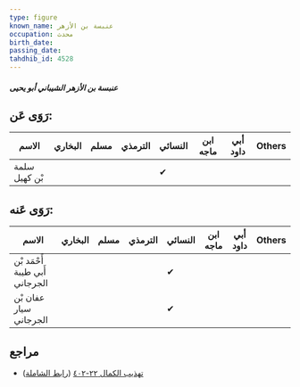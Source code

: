 ```yaml
---
type: figure
known_name: عنبسة بن الأزهر
occupation: محدث
birth_date:
passing_date:
tahdhib_id: 4528
---
```

##### عنبسة بن الأزهر الشيباني أبو يحيى

## رَوَى عَن:
| الاسم         | البخاري | مسلم | الترمذي | النسائي | ابن ماجه | أبي داود | Others |
| ------------- | ------- | ---- | ------- | ------- | -------- | -------- | ------ |
| سلمة بْن كهيل |         |      |         | ✔       |          |          |        |
## رَوَى عَنه:
| الاسم                          | البخاري | مسلم | الترمذي | النسائي | ابن ماجه | أبي داود | Others |
| ------------------------------ | ------- | ---- | ------- | ------- | -------- | -------- | ------ |
| أَحْمَد بْن أَبي طيبة الجرجاني |         |      |         | ✔       |          |          |        |
| عفان بْن سيار الجرجاني         |         |      |         | ✔       |          |          |        |
## مراجع
- [تهذيب الكمال ٢٢-٤٠٢](obsidian://open?vault=Tahdhib-al-Kamal&file=Figures/٤٥٢٨-عنبسة%20بن%20الأزهر%20الشيباني%20أبو%20يحيى) ([رابط الشاملة](https://shamela.ws/book/3722/11655))